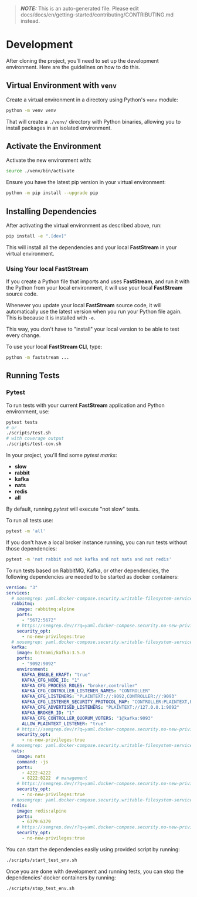 > **_NOTE:_**  This is an auto-generated file. Please edit docs/docs/en/getting-started/contributing/CONTRIBUTING.md instead.

# Development

After cloning the project, you'll need to set up the development environment. Here are the guidelines on how to do this.

## Virtual Environment with `venv`

Create a virtual environment in a directory using Python's `venv` module:

```bash
python -m venv venv
```

That will create a `./venv/` directory with Python binaries, allowing you to install packages in an isolated environment.

## Activate the Environment

Activate the new environment with:

```bash
source ./venv/bin/activate
```

Ensure you have the latest pip version in your virtual environment:

```bash
python -m pip install --upgrade pip
```

## Installing Dependencies

After activating the virtual environment as described above, run:

```bash
pip install -e ".[dev]"
```

This will install all the dependencies and your local **FastStream** in your virtual environment.

### Using Your local **FastStream**

If you create a Python file that imports and uses **FastStream**, and run it with the Python from your local environment, it will use your local **FastStream** source code.

Whenever you update your local **FastStream** source code, it will automatically use the latest version when you run your Python file again. This is because it is installed with `-e`.

This way, you don't have to "install" your local version to be able to test every change.

To use your local **FastStream CLI**, type:

```bash
python -m faststream ...
```

## Running Tests

### Pytest

To run tests with your current **FastStream** application and Python environment, use:

```bash
pytest tests
# or
./scripts/test.sh
# with coverage output
./scripts/test-cov.sh
```

In your project, you'll find some *pytest marks*:

* **slow**
* **rabbit**
* **kafka**
* **nats**
* **redis**
* **all**

By default, running *pytest* will execute "not slow" tests.

To run all tests use:

```bash
pytest -m 'all'
```

If you don't have a local broker instance running, you can run tests without those dependencies:

```bash
pytest -m 'not rabbit and not kafka and not nats and not redis'
```

To run tests based on RabbitMQ, Kafka, or other dependencies, the following dependencies are needed to be started as docker containers:

```yaml
version: "3"
services:
  # nosemgrep: yaml.docker-compose.security.writable-filesystem-service.writable-filesystem-service
  rabbitmq:
    image: rabbitmq:alpine
    ports:
      - "5672:5672"
    # https://semgrep.dev/r?q=yaml.docker-compose.security.no-new-privileges.no-new-privileges
    security_opt:
      - no-new-privileges:true
  # nosemgrep: yaml.docker-compose.security.writable-filesystem-service.writable-filesystem-service
  kafka:
    image: bitnami/kafka:3.5.0
    ports:
      - "9092:9092"
    environment:
      KAFKA_ENABLE_KRAFT: "true"
      KAFKA_CFG_NODE_ID: "1"
      KAFKA_CFG_PROCESS_ROLES: "broker,controller"
      KAFKA_CFG_CONTROLLER_LISTENER_NAMES: "CONTROLLER"
      KAFKA_CFG_LISTENERS: "PLAINTEXT://:9092,CONTROLLER://:9093"
      KAFKA_CFG_LISTENER_SECURITY_PROTOCOL_MAP: "CONTROLLER:PLAINTEXT,PLAINTEXT:PLAINTEXT"
      KAFKA_CFG_ADVERTISED_LISTENERS: "PLAINTEXT://127.0.0.1:9092"
      KAFKA_BROKER_ID: "1"
      KAFKA_CFG_CONTROLLER_QUORUM_VOTERS: "1@kafka:9093"
      ALLOW_PLAINTEXT_LISTENER: "true"
    # https://semgrep.dev/r?q=yaml.docker-compose.security.no-new-privileges.no-new-privileges
    security_opt:
      - no-new-privileges:true
  # nosemgrep: yaml.docker-compose.security.writable-filesystem-service.writable-filesystem-service
  nats:
    image: nats
    command: -js
    ports:
      - 4222:4222
      - 8222:8222  # management
    # https://semgrep.dev/r?q=yaml.docker-compose.security.no-new-privileges.no-new-privileges
    security_opt:
      - no-new-privileges:true
  # nosemgrep: yaml.docker-compose.security.writable-filesystem-service.writable-filesystem-service
  redis:
    image: redis:alpine
    ports:
      - 6379:6379
    # https://semgrep.dev/r?q=yaml.docker-compose.security.no-new-privileges.no-new-privileges
    security_opt:
      - no-new-privileges:true
```

You can start the dependencies easily using provided script by running:

```bash
./scripts/start_test_env.sh
```

Once you are done with development and running tests, you can stop the dependencies' docker containers by running:

```bash
./scripts/stop_test_env.sh
```
